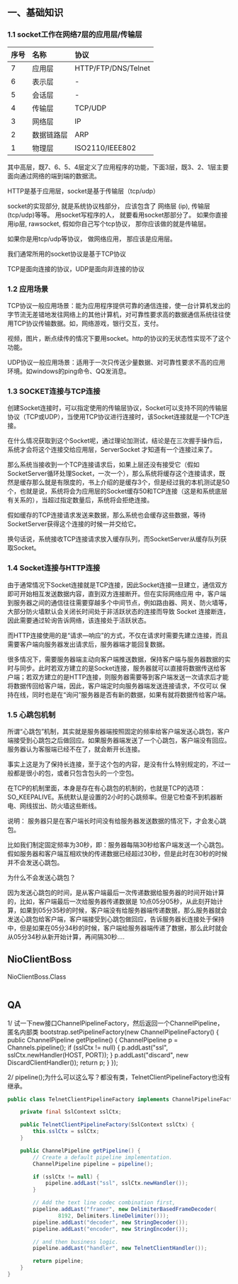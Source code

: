 
## 一、基础知识
### 1.1 socket工作在网络7层的应用层/传输层
| 序号 | 名称 | 协议 |
| :---- | :---- | :---- |
| 7 | 应用层 | HTTP/FTP/DNS/Telnet |
| 6 | 表示层 | - |  
| 5 | 会话层 | - |
| 4 | 传输层 | TCP/UDP  |
| 3 | 网络层 | IP  |
| 2 | 数据链路层 | ARP |
| 1 | 物理层 | ISO2110/IEEE802 |

其中高层，既7、6、5、4层定义了应用程序的功能，下面3层，既3、2、1层主要面向通过网络的端到端的数据流。

HTTP是基于应用层，socket是基于传输层（tcp/udp）

socket的实现部分, 就是系统协议栈部分， 应该包含了 网络层 (ip), 传输层(tcp/udp)等等。
用socket写程序的人， 就要看用socket那部分了。 如果你直接用ip层, rawsocket, 假如你自己写个tcp协议， 那你应该做的就是传输层。

如果你是用tcp/udp等协议， 做网络应用， 那应该是应用层。

我们通常所用的socket协议是基于TCP协议

TCP是面向连接的协议，UDP是面向非连接的协议

### 1.2 应用场景
TCP协议一般应用场景：能为应用程序提供可靠的通信连接，使一台计算机发出的字节流无差错地发往网络上的其他计算机，对可靠性要求高的数据通信系统往往使用TCP协议传输数据。如，网络游戏，银行交互，支付。

视频，图片，断点续传的情况下要用socket。http的协议的无状态性实现不了这个功能。

UDP协议一般应用场景：适用于一次只传送少量数据、对可靠性要求不高的应用环境。如windows的ping命令、QQ发消息。

### 1.3 SOCKET连接与TCP连接
创建Socket连接时，可以指定使用的传输层协议，Socket可以支持不同的传输层协议（TCP或UDP），当使用TCP协议进行连接时，该Socket连接就是一个TCP连接。

在什么情况获取到这个Socket呢，通过理论加测试，结论是在三次握手操作后，系统才会将这个连接交给应用层，ServerSocket 才知道有一个连接过来了。

那么系统当接收到一个TCP连接请求后，如果上层还没有接受它（假如SocketServer循环处理Socket，一次一个），那么系统将缓存这个连接请求，既然是缓存那么就是有限度的，书上介绍的是缓存3个，但是经过我的本机测试是50个，也就是说，系统将会为应用层的Socket缓存50和TCP连接（这是和系统底层有关系的），当超过指定数量后，系统将会拒绝连接。

假如缓存的TCP连接请求发送来数据，那么系统也会缓存这些数据，等待SocketServer获得这个连接的时候一并交给它。

换句话说，系统接收TCP连接请求放入缓存队列，而SocketServer从缓存队列获取Socket。

### 1.4 Socket连接与HTTP连接

由于通常情况下Socket连接就是TCP连接，因此Socket连接一旦建立，通信双方即可开始相互发送数据内容，直到双方连接断开。但在实际网络应用 中，客户端到服务器之间的通信往往需要穿越多个中间节点，例如路由器、网关、防火墙等，大部分防火墙默认会关闭长时间处于非活跃状态的连接而导致 Socket 连接断连，因此需要通过轮询告诉网络，该连接处于活跃状态。

而HTTP连接使用的是“请求—响应”的方式，不仅在请求时需要先建立连接，而且需要客户端向服务器发出请求后，服务器端才能回复数据。

很多情况下，需要服务器端主动向客户端推送数据，保持客户端与服务器数据的实时与同步。此时若双方建立的是Socket连接，服务器就可以直接将数据传送给客户端；若双方建立的是HTTP连接，则服务器需要等到客户端发送一次请求后才能将数据传回给客户端，因此，客户端定时向服务器端发送连接请求，不仅可以 保持在线，同时也是在“询问”服务器是否有新的数据，如果有就将数据传给客户端。

### 1.5 心跳包机制
所谓“心跳包”机制，其实就是服务器端按照固定的频率给客户端发送心跳包，客户端接受到心跳包之后做回应。如果服务器端发送了一个心跳包，客户端没有回应。服务器认为客服端已经不在了，就会断开长连接。

事实上这是为了保持长连接，至于这个包的内容，是没有什么特别规定的，不过一般都是很小的包，或者只包含包头的一个空包。

在TCP的机制里面，本身是存在有心跳包的机制的，也就是TCP的选项：SO_KEEPALIVE。系统默认是设置的2小时的心跳频率。但是它检查不到机器断电、网线拔出、防火墙这些断线。

说明： 服务器只是在客户端长时间没有给服务器发送数据的情况下，才会发心跳包。

比如我们制定固定频率为30秒，即：服务器每隔30秒给客户端发送一个心跳包。假如服务器和客户端互相欢快的传递数据已经超过30秒，但是此时在30秒的时候并不会发送心跳包。

为什么不会发送心跳包？

因为发送心跳包的时间，是从客户端最后一次传递数据给服务器的时间开始计算的，比如，客户端最后一次给服务器传递数据是 10点05分05秒，从此刻开始计算，如果到05分35秒的时候，客户端没有给服务器端传递数据，那么服务器就会发送心跳包给客户端，客户端接受到心跳包做回应，告诉服务器长连接处于保持中，但是如果在05分34秒的时候，客户端给服务器端传递了数据，那么此时就会从05分34秒从新开始计算，再间隔30秒....



## NioClientBoss
NioClientBoss.Class
```java

```

## QA
1/ 试一下new接口ChannelPipelineFactory，然后返回一个ChannelPipeline， 匿名内部类
bootstrap.setPipelineFactory(new ChannelPipelineFactory() {
    public ChannelPipeline getPipeline() {
        ChannelPipeline p = Channels.pipeline();
        if (sslCtx != null) {
            p.addLast("ssl", sslCtx.newHandler(HOST, PORT));
        }
        p.addLast("discard", new DiscardClientHandler());
        return p;
    }
});

2/ pipeline();为什么可以这么写？都没有类，TelnetClientPipelineFactory也没有继承。
```java
public class TelnetClientPipelineFactory implements ChannelPipelineFactory {

    private final SslContext sslCtx;

    public TelnetClientPipelineFactory(SslContext sslCtx) {
        this.sslCtx = sslCtx;
    }

    public ChannelPipeline getPipeline() {
        // Create a default pipeline implementation.
        ChannelPipeline pipeline = pipeline();

        if (sslCtx != null) {
            pipeline.addLast("ssl", sslCtx.newHandler());
        }

        // Add the text line codec combination first,
        pipeline.addLast("framer", new DelimiterBasedFrameDecoder(
                8192, Delimiters.lineDelimiter()));
        pipeline.addLast("decoder", new StringDecoder());
        pipeline.addLast("encoder", new StringEncoder());

        // and then business logic.
        pipeline.addLast("handler", new TelnetClientHandler());

        return pipeline;
    }
}
```
